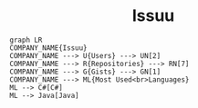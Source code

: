 <h1 align="center">Issuu</h1>

```mermaid
graph LR
COMPANY_NAME{Issuu}
COMPANY_NAME ---> U{Users} ---> UN[2]
COMPANY_NAME ---> R{Repositories} ---> RN[7]
COMPANY_NAME ---> G{Gists} ---> GN[1]
COMPANY_NAME ---> ML{Most Used<br>Languages}
ML --> C#[C#]
ML --> Java[Java]
```
